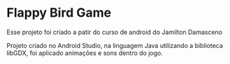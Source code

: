 # Flappy Bird Game

Esse projeto foi criado a patir do curso de android do Jamilton Damasceno

Projeto criado no Android Studio, na linguagem Java utilizando a biblioteca libGDX, foi aplicado animações e sons dentro do jogo.

